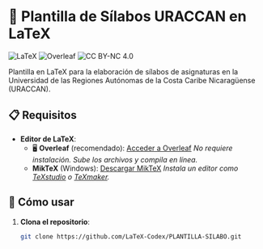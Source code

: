 # 🌟 Plantilla de Sílabos URACCAN en LaTeX

![LaTeX](https://img.shields.io/badge/LaTeX-47A141?style=for-the-badge&logo=LaTeX&logoColor=white)
![Overleaf](https://img.shields.io/badge/Overleaf-388A12?style=for-the-badge&logo=overleaf&logoColor=white)
![CC BY-NC 4.0](https://img.shields.io/badge/Licencia-CC_BY--NC_4.0-EF9421?style=for-the-badge)

Plantilla en LaTeX para la elaboración de sílabos de asignaturas en la Universidad de las Regiones Autónomas de la Costa Caribe Nicaragüense (URACCAN).

## 📋 Requisitos

- **Editor de LaTeX**:
  - 🖥️ **Overleaf** (recomendado): [Acceder a Overleaf](https://es.overleaf.com/)
    *No requiere instalación. Sube los archivos y compila en línea.*
  - **MikTeX** (Windows): [Descargar MikTeX](https://miktex.org/download)
    *Instala un editor como [TeXstudio](https://www.texstudio.org/) o [TeXmaker](http://www.xm1math.net/texmaker/).*

## 🚀 Cómo usar

1. **Clona el repositorio**:
   ```bash
   git clone https://github.com/LaTeX-Codex/PLANTILLA-SILABO.git